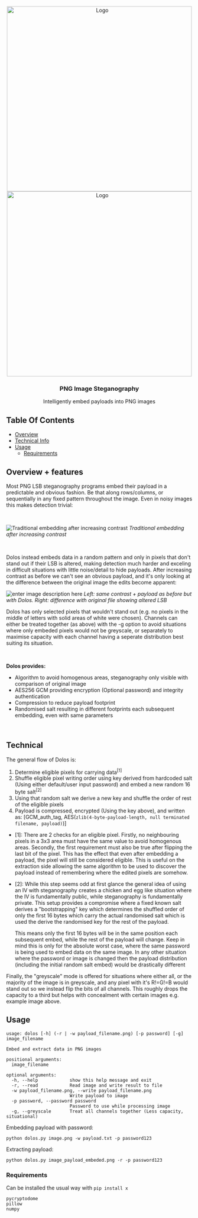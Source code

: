 <br/>
<p align="center">
  <a href="https://github.com//ReadME-Generator">
    <img src="https://i.imgur.com/35jTSXO.png#gh-light-mode-only" alt="Logo" width="500px">
    <img src="https://i.imgur.com/ZZF4H9C.png#gh-dark-mode-only" alt="Logo" width="500px">
  </a>

  <h3 align="center">PNG Image Steganography</h3>

  <p align="center">
    Intelligently embed payloads into PNG images
  </p>
</p>


## Table Of Contents

* [Overview](#overview--features)
* [Technical Info](#technical)
* [Usage](#usage)
  * [Requirements](#requirements)


## Overview + features

Most PNG LSB steganography programs embed their payload in a predictable and obvious fashion. Be that along rows/columns, or sequentially in any fixed pattern throughout the image. Even in noisy images this makes detection trivial:

<br>

![Traditional embedding after increasing contrast](https://i.imgur.com/0KsF0ap.png)
*Traditional embedding after increasing contrast*

<br>

Dolos instead embeds data in a random pattern and only in pixels that don't stand out if their LSB is altered, making detection much harder and exceling in difficult situations with little noise/detail to hide payloads. After increasing contrast as before we can't see an obvious payload, and it's only looking at the difference between the original image the edits become apparent:

![enter image description here](https://i.imgur.com/cDHWg2g.png)
*Left: same contrast + payload as before but with Dolos. Right: difference with original file showing altered LSB*

Dolos has only selected pixels that wouldn't stand out (e.g. no pixels in the middle of letters with solid areas of white were chosen). Channels can either be treated together (as above) with the -g option to avoid situations where only embeded pixels would not be greyscale, or separately to maximise capacity with each channel having a seperate distribution best suiting its situation.

<br>

**Dolos provides:**
 - Algorithm to avoid homogenous areas, steganography only visible with comparison of original image
 - AES256 GCM providing encryption (Optional password) and integrity authentication
 - Compression to reduce payload footprint
 - Randomised salt resulting in different footprints each subsequent embedding, even with same parameters

<br>

## Technical
The general flow of Dolos is:

 1. Determine eligible pixels for carrying data<sup>[1]</sup>
 2. Shuffle eligible pixel writing order using key derived from hardcoded salt (Using either default/user input password) and embed a new random 16 byte salt<sup>[2]</sup>
3. Using that random salt we derive a new key and shuffle the order of rest of the eligible pixels
4. Payload is compressed, encrypted (Using the key above), and written as: [GCM_auth_tag, AES(`zlib(4-byte-payload-length, null terminated filename, payload)`)]


 - [1]: There are 2 checks for an eligible pixel. Firstly, no neighbouring
   pixels in a 3x3 area must have the same value to avoid homogenous
   areas. Secondly, the first requirement must also be true after
   flipping the last bit of the pixel. This has the effect that even
   after embedding a payload, the pixel will still be considered
   eligible. This is useful on the extraction side allowing the same
   algorithm to be used to discover the payload instead of remembering
   where the edited pixels are somehow.

 - [2]: While this step seems odd at first glance the general idea of using
   an IV with steganography creates a chicken and egg like situation
   where the IV is fundamentally public, while steganography is
   fundamentally private. This setup provides a compromise where a fixed
   known salt derives a "bootstrapping" key which determines the
   shuffled order of only the first 16 bytes which carry the actual
   randomised salt which is used the derive the randomised key for the
   rest of the payload. 
   
   This means only the first 16 bytes will be in the same position each
   subsequent embed, while the rest of the payload will change. Keep in
   mind this is only for the absolute worst case, where the same
   password is being used to embed data on the same image. In any other
   situation where the password or image is changed then the payload
   distribution (including the initial random salt embed) would be
   drastically different
   
Finally, the "greyscale" mode is offered for situations where either all, or the majority of the image is in greyscale, and any pixel with it's R!=G!=B would stand out so we instead flip the bits of all channels. This roughly drops the capacity to a third but helps with concealment with certain images e.g. example image above.

## Usage

```
usage: dolos [-h] (-r | -w payload_filename.png) [-p password] [-g] image_filename

Embed and extract data in PNG images

positional arguments:
  image_filename

optional arguments:
  -h, --help            show this help message and exit
  -r, --read            Read image and write result to file
  -w payload_filename.png, --write payload_filename.png
                        Write payload to image
  -p password, --password password
                        Password to use while processing image
  -g, --greyscale       Treat all channels together (Less capacity, situational)

```
Embedding payload with password:

    python dolos.py image.png -w payload.txt -p password123

Extracting payload:

    python dolos.py image_payload_embeded.png -r -p password123

### Requirements
Can be installed the usual way with `pip install x`

    pycryptodome
    pillow
    numpy

